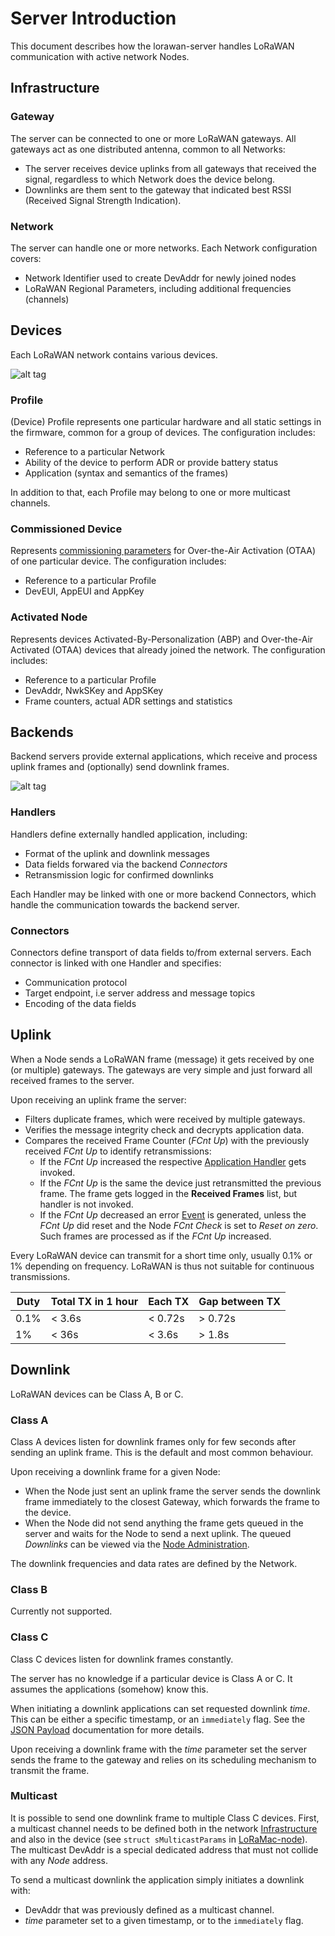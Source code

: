 # Server Introduction

This document describes how the lorawan-server handles LoRaWAN communication with
active network Nodes.

## Infrastructure

### Gateway

The server can be connected to one or more LoRaWAN gateways. All gateways act
as one distributed antenna, common to all Networks:
 * The server receives device uplinks from all gateways that received the signal,
   regardless to which Network does the device belong.
 * Downlinks are them sent to the gateway that indicated best RSSI (Received
   Signal Strength Indication).

### Network

The server can handle one or more networks. Each Network configuration covers:
 * Network Identifier used to create DevAddr for newly joined nodes
 * LoRaWAN Regional Parameters, including additional frequencies (channels)

## Devices

Each LoRaWAN network contains various devices.

![alt tag](https://raw.githubusercontent.com/gotthardp/lorawan-server/master/doc/images/device-relations.png)

### Profile

(Device) Profile represents one particular hardware and all static settings in the
firmware, common for a group of devices. The configuration includes:
 * Reference to a particular Network
 * Ability of the device to perform ADR or provide battery status
 * Application (syntax and semantics of the frames)

In addition to that, each Profile may belong to one or more multicast channels.

### Commissioned Device

Represents
[commissioning parameters](https://github.com/Lora-net/LoRaMac-node/blob/master/src/apps/LoRaMac/classA/LoRaMote/Commissioning.h)
for Over-the-Air Activation (OTAA) of one particular device. The configuration
includes:
 * Reference to a particular Profile
 * DevEUI, AppEUI and AppKey

### Activated Node

Represents devices Activated-By-Personalization (ABP) and Over-the-Air Activated
(OTAA) devices that already joined the network. The configuration includes:
 * Reference to a particular Profile
 * DevAddr, NwkSKey and AppSKey
 * Frame counters, actual ADR settings and statistics


## Backends

Backend servers provide external applications, which receive and process uplink
frames and (optionally) send downlink frames.

![alt tag](https://raw.githubusercontent.com/gotthardp/lorawan-server/master/doc/images/backend-relations.png)

### Handlers

Handlers define externally handled application, including:
 * Format of the uplink and downlink messages
 * Data fields forwared via the backend *Connectors*
 * Retransmission logic for confirmed downlinks

Each Handler may be linked with one or more backend Connectors, which handle
the communication towards the backend server.

### Connectors

Connectors define transport of data fields to/from external servers. Each
connector is linked with one Handler and specifies:
 * Communication protocol
 * Target endpoint, i.e server address and message topics
 * Encoding of the data fields


## Uplink

When a Node sends a LoRaWAN frame (message) it gets received by one (or multiple)
gateways. The gateways are very simple and just forward all received frames to
the server.

Upon receiving an uplink frame the server:
 * Filters duplicate frames, which were received by multiple gateways.
 * Verifies the message integrity check and decrypts application data.
 * Compares the received Frame Counter (*FCnt Up*) with the previously received
   *FCnt Up* to identify retransmissions:
   * If the *FCnt Up* increased the respective [Application Handler](Applications.md)
     gets invoked.
   * If the *FCnt Up* is the same the device just retransmitted the previous frame.
     The frame gets logged in the **Received Frames** list, but handler is not invoked.
   * If the *FCnt Up* decreased an error [Event](Events.md) is generated, unless
     the *FCnt Up* did reset and the Node *FCnt Check* is set to *Reset on zero*.
     Such frames are processed as if the *FCnt Up* increased.

Every LoRaWAN device can transmit for a short time only, usually 0.1% or 1% depending
on frequency. LoRaWAN is thus not suitable for continuous transmissions.

  Duty | Total TX in 1 hour | Each TX  | Gap between TX
 ------|--------------------|----------|----------------
  0.1% | < 3.6s             | < 0.72s  | > 0.72s
  1%   | < 36s              | < 3.6s   | > 1.8s


## Downlink

LoRaWAN devices can be Class A, B or C.

### Class A

Class A devices listen for downlink frames only for few seconds after sending an
uplink frame. This is the default and most common behaviour.

Upon receiving a downlink frame for a given Node:
 * When the Node just sent an uplink frame the server sends the downlink frame
   immediately to the closest Gateway, which forwards the frame to the device.
 * When the Node did not send anything the frame gets queued in the server
   and waits for the Node to send a next uplink. The queued *Downlinks* can
   be viewed via the [Node Administration](Nodes.md).

The downlink frequencies and data rates are defined by the Network.

### Class B

Currently not supported.

### Class C

Class C devices listen for downlink frames constantly.

The server has no knowledge if a particular device is Class A or C. It assumes
the applications (somehow) know this.

When initiating a downlink applications can set requested downlink *time*. This
can be either a specific timestamp, or an `immediately` flag. See the
[JSON Payload](JSON.md) documentation for more details.

Upon receiving a downlink frame with the *time* parameter set the server sends the
frame to the gateway and relies on its scheduling mechanism to transmit the frame.

### Multicast

It is possible to send one downlink frame to multiple Class C devices. First,
a multicast channel needs to be defined both in the network
[Infrastructure](Infrastructure.md) and also in the device (see `struct sMulticastParams`
in [LoRaMac-node](https://github.com/Lora-net/LoRaMac-node)). The multicast DevAddr
is a special dedicated address that must not collide with any *Node* address.

To send a multicast downlink the application simply initiates a downlink with:
 * DevAddr that was previously defined as a multicast channel.
 * *time* parameter set to a given timestamp, or to the `immediately` flag.
